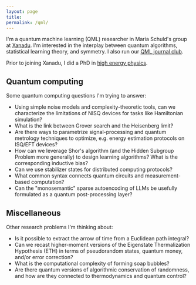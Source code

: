 ```yaml
---
layout: page
title:
permalink: /qml/
---
```


I'm a quantum machine learning (QML) researcher in Maria Schuld's
group at [Xanadu](https://www.xanadu.ai/). I'm interested in the
interplay between quantum algorithms, statistical learning theory, and
symmetry. I also run our
[QML journal club](https://heptar.ch/qml-jc).

Prior to joining Xanadu,
I did a PhD in [high energy physics](https://inspirehep.net/authors/1868975).

## Quantum computing

Some quantum computing questions I'm trying to answer:

- Using simple noise models and complexity-theoretic tools, can we
  characterize the limitations of NISQ devices for tasks like Hamiltonian
  simulation?
- What is the link between Grover search and the Heisenberg limit?
- Are there ways to parametrize signal-processing and quantum metrology
  techniques to optimize, e.g. energy estimation protocols on ISQ/EFT devices?
- How can we leverage Shor's algorithm (and the Hidden Subgroup
Problem more generally) to design learning algorithms? What is the corresponding
inductive bias?
- Can we use stabilizer states for distributed computing protocols?
- What common syntax connects quantum circuits and
measurement-based computation?
- Can the "monosemantic" sparse autoencoding of LLMs be usefully formulated as a
  quantum post-processing layer?

## Miscellaneous

Other research problems I'm thinking about:

- Is it possible to extract the arrow of time from a Euclidean path
integral?
- Can we recast higher-moment versions of the Eigenstate Thermalization
  Hypothesis (ETH) in terms of pseudorandom states, quantum money, and/or
  error correction?
- What is the computational complexity of forming soap bubbles?
- Are there quantum versions of algorithmic conservation of
  randomness, and how are they connected to thermodynamics and quantum
  control?
